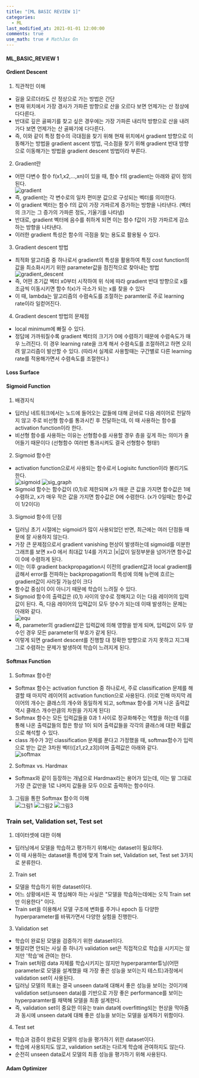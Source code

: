 ```yaml
---
title: "[ML BASIC REVIEW 1]"
categories: 
  - ML
last_modified_at: 2021-01-01 12:00:00
comments: true
use_math: true # MathJax On
---
```


#### ML_BASIC_REVIEW 1

#### Grdient Descent

1. 직관적인 이해
- 길을 모르더라도 산 정상으로 가는 방법은 간단
- 현재 위치에서 가장 경사가 가파른 방향으로 산을 오르다 보면 언제가는 산 정상에 다다른다.
- 반대로 깊은 골짜기를 찾고 싶은 경우에는 가장 가파른 내리막 방향으로 산을 내려가다 보면 언제가는 산 골짜기에 다다른다. 
- 즉, 이와 같이 특정 함수의 극대점을 찾기 위해 현재 위치에서 gradient 방향으로 이동해가는 방법을 gradient ascent 방법, 극소점을 찾기 위해 gradient 반대 방향으로 이동해가는 방법을 gradient descent 방법이라 부른다. 

2. Gradient란
- 어떤 다변수 함수 f(x1,x2,...,xn)이 있을 때, 함수 f의 gradient는 아래와 같이 정의된다. <br>
  ![gradient](https://user-images.githubusercontent.com/62474292/107191700-e866f200-6a2f-11eb-9e12-c4267701a816.JPG)
- 즉, gradient는 각 변수로의 일차 편미분 값으로 구성되는 벡터를 의미한다.
- 이 gradient 벡터는 함수 f의 값이 가장 가파르게 증가하는 방향을 나타낸다. (벡터의 크기는 그 증가의 가파른 정도, 기울기를 나타냄)
- 반대로, gradient 벡터에 음수를 취하게 되면 이는 함수 f값이 가장 가파르게 감소하는 방향을 나타낸다.
- 이러한 gradient 특성은 함수의 극점을 찾는 용도로 활용될 수 있다.

3. Gradient descent 방법
- 최적화 알고리즘 중 하나로서 gradient의 특성을 활용하여 특정 cost function의 값을 최소화시키기 위한 parameter값을 점진적으로 찾아내는 방법 <br>
  ![gradient_descent](https://user-images.githubusercontent.com/62474292/107192174-a1c5c780-6a30-11eb-9ab2-e07456c7826c.JPG)
- 즉, 어떤 초기값 벡터 x0부터 시작하여 위 식에 따라 gradient 반대 방향으로 x를 조금씩 이동시키면 함수 f(x)가 극소가 되는 x를 찾을 수 있다
- 이 때, lambda는 알고리즘의 수렴속도를 조절하는 paramter로 주로 learning rate이라 일컫어진다.

4. Gradient descent 방법의 문제점
- local minimum에 빠질 수 있다.
- 정답에 가까워질수록 gradient 벡터의 크기가 0에 수렴하기 때문에 수렴속도가 매우 느려진다. 이 경우 learning rate을 크게 해서 수렴속도를 조절하려고 하면 오히려 알고리즘이 발산할 수 있다. (따라서 실제로 사용할때는 구간별로 다른 learning rate를 적용해가면서 수렴속도를 조절한다.)

#### Loss Surface


#### Sigmoid Function

1. 배경지식
- 딥러닝 네트워크에서는 노드에 들어오는 값들에 대해 곧바로 다음 레이어로 전달하지 않고 주로 비선형 함수를 통과시킨 후 전달하는데, 이 때 사용하는 함수를 activation function이라 한다.
- 비선형 함수를 사용하는 이유는 선형함수를 사용할 경우 층을 깊게 하는 의미가 줄어들기 때문이다 (선형함수 여러번 통과시켜도 결국 선형함수 형태!)

2. Sigmoid 함수란
- activation function으로서 사용되는 함수로서 Logisitc function이라 불리기도 한다. <br>
  ![sigmoid](https://user-images.githubusercontent.com/62474292/107297653-23f8cf00-6ab7-11eb-9228-b773c8075633.JPG)
  ![sig_graph](https://user-images.githubusercontent.com/62474292/107297656-2529fc00-6ab7-11eb-94ad-f5448d021c68.JPG)
- Sigmoid 함수는 함수값이 (0,1)로 제한되며 x가 매운 큰 값을 가지면 함수값은 1에 수렴하고, x가 매우 작은 값을 가지면 함수값은 0에 수렴한다. (x가 0일때는 함수값이 1/2이다)

3. Sigmoid 함수의 단점
- 딥러닝 초기 시절에는 sigmoid가 많이 사용되었던 반면, 최근에는 여러 단점들 때문에 잘 사용하지 않는다.
- 가장 큰 문제점으로서 gradient vanishing 현상이 발생하는데 sigmoid를 미분한 그래프를 보면 x=0 에서 최대값 1/4를 가지고 |x|값이 일정부분을 넘어가면 함수값이 0에 수렴하게 된다.
- 이는 이후 gradient backpropagation시 이전의 gradient값과 local gradient를 곱해서 error를 전파하는 backpropagation의 특성에 의해 뉴런에 흐르는 gradient값이 사라질 가능성이 크다
- 함수값 중심이 0이 아니기 때문에 학습이 느려질 수 있다. 
- Sigmoid 함수의 출력값은 (0,1) 사이의 양수로 정해지고 이는 다음 레이어의 입력값이 된다. 즉, 다음 레이어의 입력값이 모두 양수가 되는데 이때 발생하는 문제는 아래와 같다. <br>
  ![equ](https://user-images.githubusercontent.com/62474292/107299640-36750780-6abb-11eb-8e2e-8af8b7f4d080.png)
- 즉, parameter의 gradient값은 입력값에 의해 영향을 받게 되며, 입력값이 모두 양수인 경우 모든 parameter의 부호가 같게 된다. 
- 이렇게 되면 gradient descent를 진행할 대 정확한 방향으로 가지 못하고 지그재그로 수렴하는 문제가 발생하여 학습이 느려지게 된다. 

#### Softmax Function

1. Softmax 함수란
- Softmax 함수는 activation function 중 하나로서, 주로 classification 문제를 해결할 때 마지막 레이어의 activation function으로 사용된다. (이로 인해 마지막 레이어의 개수는 클래스의 개수와 동일하게 되고, softmax 함수를 거쳐 나온 출력값 역시 클래스 개수만큼의 차원을 가지게 된다)
- Softmax 함수는 모든 입력값들을 0과 1 사이로 정규화해주는 역할을 하는데 이를 통해 나온 출력값들의 합은 항상 1이 되어 출력값들을 각각의 클래스에 대한 확률값으로 해석할 수 있다.
- class 개수가 3인 classification 문제를 푼다고 가정했을 때, softmax함수가 입력으로 받는 값은 3차원 벡터([z1,z2,z3])이며 출력값은 아래와 같다.<br>
  ![softmax](https://user-images.githubusercontent.com/62474292/107301930-cb79ff80-6abf-11eb-9f1b-d853d2e05ad4.JPG)

2. Softmax vs. Hardmax
- Softmax와 같이 등장하는 개념으로 Hardmax라는 용어가 있는데, 이는 말 그대로 가장 큰 값만을 1로 나머지 값들을 모두 0으로 출력하는 함수이다.

3. 그림을 통한 Softmax 함수의 이해 <br>
  ![그림1](https://user-images.githubusercontent.com/62474292/107302126-31668700-6ac0-11eb-8612-30e1b76ef711.JPG)
  ![그림2](https://user-images.githubusercontent.com/62474292/107302127-3297b400-6ac0-11eb-86ec-d28ff221e4b9.JPG)
  ![그림3](https://user-images.githubusercontent.com/62474292/107302130-33304a80-6ac0-11eb-9c31-c1f10e3ad981.JPG)


### Train set, Validation set, Test set

1. 데이터셋에 대한 이해
- 딥러닝에서 모델을 학습하고 평가하기 위해서는 dataset이 필요하다.
- 이 때 사용하는 dataset을 특성에 맞게 Train set, Validation set, Test set 3가지로 분류한다.

2. Train set
- 모델을 학습하기 위한 dataset이다.
- 어느 상황에서든 꼭 명심해야 하는 사실은 "모델을 학습하는데에는 오직 Train set만 이용한다" 이다.
- Train set을 이용해서 모델 구조에 변화를 주거나 epoch 등 다양한 hyperparameter를 바꿔가면서 다양한 실험을 진행한다.

3. Validation set
- 학습이 완료된 모델을 검증하기 위한 dataset이다.
- 헷갈리면 안되는 사실 중 하나가 validation set은 직접적으로 학습을 시키지는 않지만 '학습'에 관여는 한다.
- Train set처럼 data 자체를 학습시키지는 않지만 hyperparamter튜닝(어떤 parameter로 모델을 설계했을 때 가장 좋은 성능을 보이는지 테스트)과정에서 validation set이 사용된다.
- 딥러닝 모델의 목표는 결국 unseen data에 대해서 좋은 성능을 보이는 것이기에 validation set(unseen data)를 기반으로 가장 좋은 performance를 보이는 hyperparamter를 채택해 모델을 최종 설계한다.
- 즉, validation set이 중요한 이유는 train data에 overfitting되는 현상을 막아줌과 동시에 unseen data에 대해 좋은 성능을 보이는 모델을 설계하기 위함이다.

4. Test set
- 학습과 검증이 완료된 모델의 성능을 평가하기 위한 dataset이다.
- 학습에 사용되지도 않고, validation set과는 다르게 학습에 관여하지도 않는다.
- 순전히 unseen data로서 모델의 최종 성능을 평가하기 위해 사용된다.

#### Adam Optimizer

